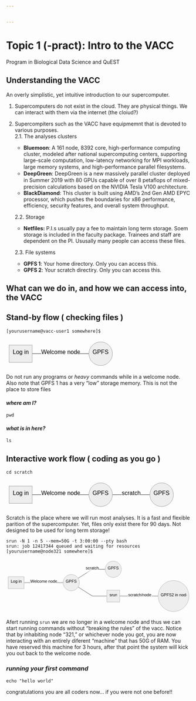 ```yaml
---


---
```


<h1 id="topic-1--pract-intro-to-the-vacc">Topic 1 (-pract): Intro to the VACC</h1>
<p>Program in Biological Data Science and QuEST</p>
<h2 id="understanding-the-vacc">Understanding the VACC</h2>
<p>An overly simplistic, yet intuitive introduction to our supercomputer.</p>
<ol>
<li>
<p>Supercomputers do not exist in the cloud. They are physical things. We can interact with them via the internet (the cloiud?)</p>
</li>
<li>
<p>Supercompiters such as the VACC have equipmemnt that is devoted to various purposes.<br>
2.1. The analyses clusters</p>
<ul>
<li><strong>Bluemoon</strong>: A 161 node, 8392 core, high-performance computing cluster, modeled after national supercomputing centers, supporting large-scale computation, low-latency networking for MPI workloads, large memory systems, and high-performance parallel ﬁlesystems.</li>
<li><strong>DeepGreen</strong>: DeepGreen is a new massively parallel cluster deployed in Summer 2019 with 80 GPUs capable of over 8 petaﬂops of mixed-precision calculations based on the NVIDIA Tesla V100 architecture.</li>
<li><strong>BlackDiamond</strong>: This cluster is built using AMD’s 2nd Gen AMD EPYC processor, which pushes the boundaries for x86 performance, efficiency, security features, and overall system throughput.</li>
</ul>
<p>2.2. Storage</p>
<ul>
<li><strong>Netfiles:</strong> P.I.s usually pay a fee to maintain long term storage. Soem storage is included in the faculty package. Trainees and staff are dependent on the PI. Ususally many people can access these files.</li>
</ul>
<p>2.3. File systems</p>
<ul>
<li><strong>GPFS 1</strong>: Your home directory. Only you can access this.</li>
<li><strong>GPFS 2</strong>: Your scratch directiry. Only you can access this.</li>
</ul>
</li>
</ol>
<h2 id="what-can-we-do-in-and-how-we-can-access-into-the-vacc">What can we do in, and how we can access into, the VACC</h2>
<h2 id="stand-by-flow--checking-files-">Stand-by flow ( checking files )</h2>
<p><code>[yourusername@vacc-user1 somewhere]$</code></p>
<pre class=" language-mermaid"><svg id="mermaid-svg-p7rMWMJymtGHNQmB" width="100%" xmlns="http://www.w3.org/2000/svg" xmlns:xlink="http://www.w3.org/1999/xlink" height="80.234375" style="max-width: 297.734375px;" viewBox="0 0 297.734375 80.234375"><style>#mermaid-svg-p7rMWMJymtGHNQmB{font-family:"trebuchet ms",verdana,arial,sans-serif;font-size:16px;fill:#000000;}#mermaid-svg-p7rMWMJymtGHNQmB .error-icon{fill:#552222;}#mermaid-svg-p7rMWMJymtGHNQmB .error-text{fill:#552222;stroke:#552222;}#mermaid-svg-p7rMWMJymtGHNQmB .edge-thickness-normal{stroke-width:2px;}#mermaid-svg-p7rMWMJymtGHNQmB .edge-thickness-thick{stroke-width:3.5px;}#mermaid-svg-p7rMWMJymtGHNQmB .edge-pattern-solid{stroke-dasharray:0;}#mermaid-svg-p7rMWMJymtGHNQmB .edge-pattern-dashed{stroke-dasharray:3;}#mermaid-svg-p7rMWMJymtGHNQmB .edge-pattern-dotted{stroke-dasharray:2;}#mermaid-svg-p7rMWMJymtGHNQmB .marker{fill:#666;stroke:#666;}#mermaid-svg-p7rMWMJymtGHNQmB .marker.cross{stroke:#666;}#mermaid-svg-p7rMWMJymtGHNQmB svg{font-family:"trebuchet ms",verdana,arial,sans-serif;font-size:16px;}#mermaid-svg-p7rMWMJymtGHNQmB .label{font-family:"trebuchet ms",verdana,arial,sans-serif;color:#000000;}#mermaid-svg-p7rMWMJymtGHNQmB .cluster-label text{fill:#333;}#mermaid-svg-p7rMWMJymtGHNQmB .cluster-label span{color:#333;}#mermaid-svg-p7rMWMJymtGHNQmB .label text,#mermaid-svg-p7rMWMJymtGHNQmB span{fill:#000000;color:#000000;}#mermaid-svg-p7rMWMJymtGHNQmB .node rect,#mermaid-svg-p7rMWMJymtGHNQmB .node circle,#mermaid-svg-p7rMWMJymtGHNQmB .node ellipse,#mermaid-svg-p7rMWMJymtGHNQmB .node polygon,#mermaid-svg-p7rMWMJymtGHNQmB .node path{fill:#eee;stroke:#999;stroke-width:1px;}#mermaid-svg-p7rMWMJymtGHNQmB .node .label{text-align:center;}#mermaid-svg-p7rMWMJymtGHNQmB .node.clickable{cursor:pointer;}#mermaid-svg-p7rMWMJymtGHNQmB .arrowheadPath{fill:#333333;}#mermaid-svg-p7rMWMJymtGHNQmB .edgePath .path{stroke:#666;stroke-width:1.5px;}#mermaid-svg-p7rMWMJymtGHNQmB .flowchart-link{stroke:#666;fill:none;}#mermaid-svg-p7rMWMJymtGHNQmB .edgeLabel{background-color:white;text-align:center;}#mermaid-svg-p7rMWMJymtGHNQmB .edgeLabel rect{opacity:0.5;background-color:white;fill:white;}#mermaid-svg-p7rMWMJymtGHNQmB .cluster rect{fill:hsl(210,66.6666666667%,95%);stroke:#26a;stroke-width:1px;}#mermaid-svg-p7rMWMJymtGHNQmB .cluster text{fill:#333;}#mermaid-svg-p7rMWMJymtGHNQmB .cluster span{color:#333;}#mermaid-svg-p7rMWMJymtGHNQmB div.mermaidTooltip{position:absolute;text-align:center;max-width:200px;padding:2px;font-family:"trebuchet ms",verdana,arial,sans-serif;font-size:12px;background:hsl(-160,0%,93.3333333333%);border:1px solid #26a;border-radius:2px;pointer-events:none;z-index:100;}#mermaid-svg-p7rMWMJymtGHNQmB:root{--mermaid-font-family:"trebuchet ms",verdana,arial,sans-serif;}#mermaid-svg-p7rMWMJymtGHNQmB flowchart{fill:apa;}</style><g><g class="output"><g class="clusters"></g><g class="edgePaths"><g class="edgePath LS-A LE-B" id="L-A-B" style="opacity: 1;"><path class="path" d="M70.84375,40.1171875L148.171875,40.1171875L225.5,40.1171875" marker-end="url(https://stackedit.io/app#arrowhead679)" style="fill:none"></path><defs><marker id="arrowhead679" viewBox="0 0 10 10" refX="9" refY="5" markerUnits="strokeWidth" markerWidth="8" markerHeight="6" orient="auto"><path d="M 0 0 L 10 5 L 0 10 z" class="arrowheadPath" style="stroke-width: 1; stroke-dasharray: 1, 0;"></path></marker></defs></g></g><g class="edgeLabels"><g class="edgeLabel" transform="translate(148.171875,40.1171875)" style="opacity: 1;"><g transform="translate(-52.328125,-13.359375)" class="label"><rect rx="0" ry="0" width="104.65625" height="26.71875"></rect><foreignObject width="104.65625" height="26.71875"><div xmlns="http://www.w3.org/1999/xhtml" style="display: inline-block; white-space: nowrap;"><span id="L-L-A-B" class="edgeLabel L-LS-A' L-LE-B">Welcome node</span></div></foreignObject></g></g></g><g class="nodes"><g class="node default" id="flowchart-A-4872" transform="translate(39.421875,40.1171875)" style="opacity: 1;"><rect rx="0" ry="0" x="-31.421875" y="-23.359375" width="62.84375" height="46.71875" class="label-container"></rect><g class="label" transform="translate(0,0)"><g transform="translate(-21.421875,-13.359375)"><foreignObject width="42.84375" height="26.71875"><div xmlns="http://www.w3.org/1999/xhtml" style="display: inline-block; white-space: nowrap;">Log in</div></foreignObject></g></g></g><g class="node default" id="flowchart-B-4873" transform="translate(257.6171875,40.1171875)" style="opacity: 1;"><circle x="-32.1171875" y="-23.359375" r="32.1171875" class="label-container"></circle><g class="label" transform="translate(0,0)"><g transform="translate(-22.1171875,-13.359375)"><foreignObject width="44.234375" height="26.71875"><div xmlns="http://www.w3.org/1999/xhtml" style="display: inline-block; white-space: nowrap;">GPFS1</div></foreignObject></g></g></g></g></g></g></svg></pre>
<p>Do not run any programs or <em>heavy</em> commands while in a welcome node. Also note that GPFS 1 has a very “low” storage memory. This is not the place to store files</p>
<h4 id="where-am-i"><em>where am I?</em></h4>
<p><code>pwd</code></p>
<h4 id="what-is-in-here"><em>what is in here?</em></h4>
<p><code>ls</code></p>
<h2 id="interactive-work-flow--coding-as-you-go-">Interactive work flow ( coding as you go )</h2>
<p><code>cd scratch</code></p>
<pre class=" language-mermaid"><svg id="mermaid-svg-lJsUoWjwrtFiR5Rf" width="100%" xmlns="http://www.w3.org/2000/svg" xmlns:xlink="http://www.w3.org/1999/xlink" height="80.234375" style="max-width: 464px;" viewBox="0 0 464 80.234375"><style>#mermaid-svg-lJsUoWjwrtFiR5Rf{font-family:"trebuchet ms",verdana,arial,sans-serif;font-size:16px;fill:#000000;}#mermaid-svg-lJsUoWjwrtFiR5Rf .error-icon{fill:#552222;}#mermaid-svg-lJsUoWjwrtFiR5Rf .error-text{fill:#552222;stroke:#552222;}#mermaid-svg-lJsUoWjwrtFiR5Rf .edge-thickness-normal{stroke-width:2px;}#mermaid-svg-lJsUoWjwrtFiR5Rf .edge-thickness-thick{stroke-width:3.5px;}#mermaid-svg-lJsUoWjwrtFiR5Rf .edge-pattern-solid{stroke-dasharray:0;}#mermaid-svg-lJsUoWjwrtFiR5Rf .edge-pattern-dashed{stroke-dasharray:3;}#mermaid-svg-lJsUoWjwrtFiR5Rf .edge-pattern-dotted{stroke-dasharray:2;}#mermaid-svg-lJsUoWjwrtFiR5Rf .marker{fill:#666;stroke:#666;}#mermaid-svg-lJsUoWjwrtFiR5Rf .marker.cross{stroke:#666;}#mermaid-svg-lJsUoWjwrtFiR5Rf svg{font-family:"trebuchet ms",verdana,arial,sans-serif;font-size:16px;}#mermaid-svg-lJsUoWjwrtFiR5Rf .label{font-family:"trebuchet ms",verdana,arial,sans-serif;color:#000000;}#mermaid-svg-lJsUoWjwrtFiR5Rf .cluster-label text{fill:#333;}#mermaid-svg-lJsUoWjwrtFiR5Rf .cluster-label span{color:#333;}#mermaid-svg-lJsUoWjwrtFiR5Rf .label text,#mermaid-svg-lJsUoWjwrtFiR5Rf span{fill:#000000;color:#000000;}#mermaid-svg-lJsUoWjwrtFiR5Rf .node rect,#mermaid-svg-lJsUoWjwrtFiR5Rf .node circle,#mermaid-svg-lJsUoWjwrtFiR5Rf .node ellipse,#mermaid-svg-lJsUoWjwrtFiR5Rf .node polygon,#mermaid-svg-lJsUoWjwrtFiR5Rf .node path{fill:#eee;stroke:#999;stroke-width:1px;}#mermaid-svg-lJsUoWjwrtFiR5Rf .node .label{text-align:center;}#mermaid-svg-lJsUoWjwrtFiR5Rf .node.clickable{cursor:pointer;}#mermaid-svg-lJsUoWjwrtFiR5Rf .arrowheadPath{fill:#333333;}#mermaid-svg-lJsUoWjwrtFiR5Rf .edgePath .path{stroke:#666;stroke-width:1.5px;}#mermaid-svg-lJsUoWjwrtFiR5Rf .flowchart-link{stroke:#666;fill:none;}#mermaid-svg-lJsUoWjwrtFiR5Rf .edgeLabel{background-color:white;text-align:center;}#mermaid-svg-lJsUoWjwrtFiR5Rf .edgeLabel rect{opacity:0.5;background-color:white;fill:white;}#mermaid-svg-lJsUoWjwrtFiR5Rf .cluster rect{fill:hsl(210,66.6666666667%,95%);stroke:#26a;stroke-width:1px;}#mermaid-svg-lJsUoWjwrtFiR5Rf .cluster text{fill:#333;}#mermaid-svg-lJsUoWjwrtFiR5Rf .cluster span{color:#333;}#mermaid-svg-lJsUoWjwrtFiR5Rf div.mermaidTooltip{position:absolute;text-align:center;max-width:200px;padding:2px;font-family:"trebuchet ms",verdana,arial,sans-serif;font-size:12px;background:hsl(-160,0%,93.3333333333%);border:1px solid #26a;border-radius:2px;pointer-events:none;z-index:100;}#mermaid-svg-lJsUoWjwrtFiR5Rf:root{--mermaid-font-family:"trebuchet ms",verdana,arial,sans-serif;}#mermaid-svg-lJsUoWjwrtFiR5Rf flowchart{fill:apa;}</style><g><g class="output"><g class="clusters"></g><g class="edgePaths"><g class="edgePath LS-A LE-B" id="L-A-B" style="opacity: 1;"><path class="path" d="M70.84375,40.1171875L148.171875,40.1171875L225.5,40.1171875" marker-end="url(https://stackedit.io/app#arrowhead680)" style="fill:none"></path><defs><marker id="arrowhead680" viewBox="0 0 10 10" refX="9" refY="5" markerUnits="strokeWidth" markerWidth="8" markerHeight="6" orient="auto"><path d="M 0 0 L 10 5 L 0 10 z" class="arrowheadPath" style="stroke-width: 1; stroke-dasharray: 1, 0;"></path></marker></defs></g><g class="edgePath LS-B LE-C" id="L-B-C" style="opacity: 1;"><path class="path" d="M289.734375,40.1171875L340.75,40.1171875L391.765625,40.1171875" marker-end="url(https://stackedit.io/app#arrowhead681)" style="fill:none"></path><defs><marker id="arrowhead681" viewBox="0 0 10 10" refX="9" refY="5" markerUnits="strokeWidth" markerWidth="8" markerHeight="6" orient="auto"><path d="M 0 0 L 10 5 L 0 10 z" class="arrowheadPath" style="stroke-width: 1; stroke-dasharray: 1, 0;"></path></marker></defs></g></g><g class="edgeLabels"><g class="edgeLabel" transform="translate(148.171875,40.1171875)" style="opacity: 1;"><g transform="translate(-52.328125,-13.359375)" class="label"><rect rx="0" ry="0" width="104.65625" height="26.71875"></rect><foreignObject width="104.65625" height="26.71875"><div xmlns="http://www.w3.org/1999/xhtml" style="display: inline-block; white-space: nowrap;"><span id="L-L-A-B" class="edgeLabel L-LS-A' L-LE-B">Welcome node</span></div></foreignObject></g></g><g class="edgeLabel" transform="translate(340.75,40.1171875)" style="opacity: 1;"><g transform="translate(-26.015625,-13.359375)" class="label"><rect rx="0" ry="0" width="52.03125" height="26.71875"></rect><foreignObject width="52.03125" height="26.71875"><div xmlns="http://www.w3.org/1999/xhtml" style="display: inline-block; white-space: nowrap;"><span id="L-L-B-C" class="edgeLabel L-LS-B' L-LE-C">scratch</span></div></foreignObject></g></g></g><g class="nodes"><g class="node default" id="flowchart-A-4877" transform="translate(39.421875,40.1171875)" style="opacity: 1;"><rect rx="0" ry="0" x="-31.421875" y="-23.359375" width="62.84375" height="46.71875" class="label-container"></rect><g class="label" transform="translate(0,0)"><g transform="translate(-21.421875,-13.359375)"><foreignObject width="42.84375" height="26.71875"><div xmlns="http://www.w3.org/1999/xhtml" style="display: inline-block; white-space: nowrap;">Log in</div></foreignObject></g></g></g><g class="node default" id="flowchart-B-4878" transform="translate(257.6171875,40.1171875)" style="opacity: 1;"><circle x="-32.1171875" y="-23.359375" r="32.1171875" class="label-container"></circle><g class="label" transform="translate(0,0)"><g transform="translate(-22.1171875,-13.359375)"><foreignObject width="44.234375" height="26.71875"><div xmlns="http://www.w3.org/1999/xhtml" style="display: inline-block; white-space: nowrap;">GPFS1</div></foreignObject></g></g></g><g class="node default" id="flowchart-C-4879" transform="translate(423.8828125,40.1171875)" style="opacity: 1;"><circle x="-32.1171875" y="-23.359375" r="32.1171875" class="label-container"></circle><g class="label" transform="translate(0,0)"><g transform="translate(-22.1171875,-13.359375)"><foreignObject width="44.234375" height="26.71875"><div xmlns="http://www.w3.org/1999/xhtml" style="display: inline-block; white-space: nowrap;">GPFS2</div></foreignObject></g></g></g></g></g></g></svg></pre>
<p>Scratch is the place where we will run most analyses. It is a fast and flexible parition of the supercomputer. Yet, files only exist there for 90 days. Not designed to be used for long term storage!</p>
<pre><code>srun -N 1 -n 5 --mem=50G -t 3:00:00 --pty bash
srun: job 12417344 queued and waiting for resources
[yourusername@node321 somewhere]$
</code></pre>
<pre class=" language-mermaid"><svg id="mermaid-svg-cn614Qn6My4eD8xU" width="100%" xmlns="http://www.w3.org/2000/svg" xmlns:xlink="http://www.w3.org/1999/xlink" height="214.6640625" style="max-width: 731.53125px;" viewBox="0 0 731.53125 214.6640625"><style>#mermaid-svg-cn614Qn6My4eD8xU{font-family:"trebuchet ms",verdana,arial,sans-serif;font-size:16px;fill:#000000;}#mermaid-svg-cn614Qn6My4eD8xU .error-icon{fill:#552222;}#mermaid-svg-cn614Qn6My4eD8xU .error-text{fill:#552222;stroke:#552222;}#mermaid-svg-cn614Qn6My4eD8xU .edge-thickness-normal{stroke-width:2px;}#mermaid-svg-cn614Qn6My4eD8xU .edge-thickness-thick{stroke-width:3.5px;}#mermaid-svg-cn614Qn6My4eD8xU .edge-pattern-solid{stroke-dasharray:0;}#mermaid-svg-cn614Qn6My4eD8xU .edge-pattern-dashed{stroke-dasharray:3;}#mermaid-svg-cn614Qn6My4eD8xU .edge-pattern-dotted{stroke-dasharray:2;}#mermaid-svg-cn614Qn6My4eD8xU .marker{fill:#666;stroke:#666;}#mermaid-svg-cn614Qn6My4eD8xU .marker.cross{stroke:#666;}#mermaid-svg-cn614Qn6My4eD8xU svg{font-family:"trebuchet ms",verdana,arial,sans-serif;font-size:16px;}#mermaid-svg-cn614Qn6My4eD8xU .label{font-family:"trebuchet ms",verdana,arial,sans-serif;color:#000000;}#mermaid-svg-cn614Qn6My4eD8xU .cluster-label text{fill:#333;}#mermaid-svg-cn614Qn6My4eD8xU .cluster-label span{color:#333;}#mermaid-svg-cn614Qn6My4eD8xU .label text,#mermaid-svg-cn614Qn6My4eD8xU span{fill:#000000;color:#000000;}#mermaid-svg-cn614Qn6My4eD8xU .node rect,#mermaid-svg-cn614Qn6My4eD8xU .node circle,#mermaid-svg-cn614Qn6My4eD8xU .node ellipse,#mermaid-svg-cn614Qn6My4eD8xU .node polygon,#mermaid-svg-cn614Qn6My4eD8xU .node path{fill:#eee;stroke:#999;stroke-width:1px;}#mermaid-svg-cn614Qn6My4eD8xU .node .label{text-align:center;}#mermaid-svg-cn614Qn6My4eD8xU .node.clickable{cursor:pointer;}#mermaid-svg-cn614Qn6My4eD8xU .arrowheadPath{fill:#333333;}#mermaid-svg-cn614Qn6My4eD8xU .edgePath .path{stroke:#666;stroke-width:1.5px;}#mermaid-svg-cn614Qn6My4eD8xU .flowchart-link{stroke:#666;fill:none;}#mermaid-svg-cn614Qn6My4eD8xU .edgeLabel{background-color:white;text-align:center;}#mermaid-svg-cn614Qn6My4eD8xU .edgeLabel rect{opacity:0.5;background-color:white;fill:white;}#mermaid-svg-cn614Qn6My4eD8xU .cluster rect{fill:hsl(210,66.6666666667%,95%);stroke:#26a;stroke-width:1px;}#mermaid-svg-cn614Qn6My4eD8xU .cluster text{fill:#333;}#mermaid-svg-cn614Qn6My4eD8xU .cluster span{color:#333;}#mermaid-svg-cn614Qn6My4eD8xU div.mermaidTooltip{position:absolute;text-align:center;max-width:200px;padding:2px;font-family:"trebuchet ms",verdana,arial,sans-serif;font-size:12px;background:hsl(-160,0%,93.3333333333%);border:1px solid #26a;border-radius:2px;pointer-events:none;z-index:100;}#mermaid-svg-cn614Qn6My4eD8xU:root{--mermaid-font-family:"trebuchet ms",verdana,arial,sans-serif;}#mermaid-svg-cn614Qn6My4eD8xU flowchart{fill:apa;}</style><g><g class="output"><g class="clusters"></g><g class="edgePaths"><g class="edgePath LS-A LE-B" id="L-A-B" style="opacity: 1;"><path class="path" d="M70.84375,92.85546875L148.171875,92.85546875L225.5,92.85546875" marker-end="url(https://stackedit.io/app#arrowhead682)" style="fill:none"></path><defs><marker id="arrowhead682" viewBox="0 0 10 10" refX="9" refY="5" markerUnits="strokeWidth" markerWidth="8" markerHeight="6" orient="auto"><path d="M 0 0 L 10 5 L 0 10 z" class="arrowheadPath" style="stroke-width: 1; stroke-dasharray: 1, 0;"></path></marker></defs></g><g class="edgePath LS-B LE-C" id="L-B-C" style="opacity: 1;"><path class="path" d="M284.7374895290847,75.65073246136771L340.75,40.1171875L391.765625,40.1171875" marker-end="url(https://stackedit.io/app#arrowhead683)" style="fill:none"></path><defs><marker id="arrowhead683" viewBox="0 0 10 10" refX="9" refY="5" markerUnits="strokeWidth" markerWidth="8" markerHeight="6" orient="auto"><path d="M 0 0 L 10 5 L 0 10 z" class="arrowheadPath" style="stroke-width: 1; stroke-dasharray: 1, 0;"></path></marker></defs></g><g class="edgePath LS-B LE-E" id="L-B-E" style="opacity: 1;"><path class="path" d="M284.7374895290847,110.06020503863229L340.75,145.59375L398.7890625,145.59375" marker-end="url(https://stackedit.io/app#arrowhead684)" style="fill:none"></path><defs><marker id="arrowhead684" viewBox="0 0 10 10" refX="9" refY="5" markerUnits="strokeWidth" markerWidth="8" markerHeight="6" orient="auto"><path d="M 0 0 L 10 5 L 0 10 z" class="arrowheadPath" style="stroke-width: 1; stroke-dasharray: 1, 0;"></path></marker></defs></g><g class="edgePath LS-E LE-F" id="L-E-F" style="opacity: 1;"><path class="path" d="M448.9765625,145.59375L528.6953125,145.59375L601.390625,145.59375" marker-end="url(https://stackedit.io/app#arrowhead685)" style="fill:none"></path><defs><marker id="arrowhead685" viewBox="0 0 10 10" refX="9" refY="5" markerUnits="strokeWidth" markerWidth="8" markerHeight="6" orient="auto"><path d="M 0 0 L 10 5 L 0 10 z" class="arrowheadPath" style="stroke-width: 1; stroke-dasharray: 1, 0;"></path></marker></defs></g></g><g class="edgeLabels"><g class="edgeLabel" transform="translate(148.171875,92.85546875)" style="opacity: 1;"><g transform="translate(-52.328125,-13.359375)" class="label"><rect rx="0" ry="0" width="104.65625" height="26.71875"></rect><foreignObject width="104.65625" height="26.71875"><div xmlns="http://www.w3.org/1999/xhtml" style="display: inline-block; white-space: nowrap;"><span id="L-L-A-B" class="edgeLabel L-LS-A' L-LE-B">Welcome node</span></div></foreignObject></g></g><g class="edgeLabel" transform="translate(340.75,40.1171875)" style="opacity: 1;"><g transform="translate(-26.015625,-13.359375)" class="label"><rect rx="0" ry="0" width="52.03125" height="26.71875"></rect><foreignObject width="52.03125" height="26.71875"><div xmlns="http://www.w3.org/1999/xhtml" style="display: inline-block; white-space: nowrap;"><span id="L-L-B-C" class="edgeLabel L-LS-B' L-LE-C">scratch</span></div></foreignObject></g></g><g class="edgeLabel" transform="" style="opacity: 1;"><g transform="translate(0,0)" class="label"><rect rx="0" ry="0" width="0" height="0"></rect><foreignObject width="0" height="0"><div xmlns="http://www.w3.org/1999/xhtml" style="display: inline-block; white-space: nowrap;"><span id="L-L-B-E" class="edgeLabel L-LS-B' L-LE-E"></span></div></foreignObject></g></g><g class="edgeLabel" transform="translate(528.6953125,145.59375)" style="opacity: 1;"><g transform="translate(-47.6953125,-13.359375)" class="label"><rect rx="0" ry="0" width="95.390625" height="26.71875"></rect><foreignObject width="95.390625" height="26.71875"><div xmlns="http://www.w3.org/1999/xhtml" style="display: inline-block; white-space: nowrap;"><span id="L-L-E-F" class="edgeLabel L-LS-E' L-LE-F">scratch/node</span></div></foreignObject></g></g></g><g class="nodes"><g class="node default" id="flowchart-A-4886" transform="translate(39.421875,92.85546875)" style="opacity: 1;"><rect rx="0" ry="0" x="-31.421875" y="-23.359375" width="62.84375" height="46.71875" class="label-container"></rect><g class="label" transform="translate(0,0)"><g transform="translate(-21.421875,-13.359375)"><foreignObject width="42.84375" height="26.71875"><div xmlns="http://www.w3.org/1999/xhtml" style="display: inline-block; white-space: nowrap;">Log in</div></foreignObject></g></g></g><g class="node default" id="flowchart-B-4887" transform="translate(257.6171875,92.85546875)" style="opacity: 1;"><circle x="-32.1171875" y="-23.359375" r="32.1171875" class="label-container"></circle><g class="label" transform="translate(0,0)"><g transform="translate(-22.1171875,-13.359375)"><foreignObject width="44.234375" height="26.71875"><div xmlns="http://www.w3.org/1999/xhtml" style="display: inline-block; white-space: nowrap;">GPFS1</div></foreignObject></g></g></g><g class="node default" id="flowchart-C-4888" transform="translate(423.8828125,40.1171875)" style="opacity: 1;"><circle x="-32.1171875" y="-23.359375" r="32.1171875" class="label-container"></circle><g class="label" transform="translate(0,0)"><g transform="translate(-22.1171875,-13.359375)"><foreignObject width="44.234375" height="26.71875"><div xmlns="http://www.w3.org/1999/xhtml" style="display: inline-block; white-space: nowrap;">GPFS2</div></foreignObject></g></g></g><g class="node default" id="flowchart-E-4890" transform="translate(423.8828125,145.59375)" style="opacity: 1;"><rect rx="0" ry="0" x="-25.09375" y="-23.359375" width="50.1875" height="46.71875" class="label-container"></rect><g class="label" transform="translate(0,0)"><g transform="translate(-15.09375,-13.359375)"><foreignObject width="30.1875" height="26.71875"><div xmlns="http://www.w3.org/1999/xhtml" style="display: inline-block; white-space: nowrap;">srun</div></foreignObject></g></g></g><g class="node default" id="flowchart-F-4891" transform="translate(662.4609375,145.59375)" style="opacity: 1;"><circle x="-61.0703125" y="-23.359375" r="61.0703125" class="label-container"></circle><g class="label" transform="translate(0,0)"><g transform="translate(-51.0703125,-13.359375)"><foreignObject width="102.140625" height="26.71875"><div xmlns="http://www.w3.org/1999/xhtml" style="display: inline-block; white-space: nowrap;">GPFS2 in node</div></foreignObject></g></g></g></g></g></g></svg></pre>
<p>Afert running <code>srun</code> we are no longer in a welcome node and thus we can start running commands without “breaking the rules” of the vacc. Notice that by inhabiting node “321,” or whichever node you got, you are now interacting with an entirely diferent “machine” that has 50G of RAM. You have reserved this machine for 3 hours, after that point the system will kick you out back to the welcome node.</p>
<h3 id="running-your-first-command"><em>running your first command</em></h3>
<p><code>echo "hello world"</code></p>
<p>congratulations you are all coders now… if you were not one before!!</p>


